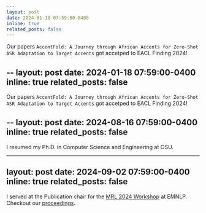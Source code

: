 ```yaml
---
layout: post
date: 2024-01-18 07:59:00-0400
inline: true
related_posts: false
---
```


Our papers `AccentFold: A Journey through African Accents for Zero-Shot ASR Adaptation to Target Accents` got accetped to EACL Finding 2024!


--
layout: post
date: 2024-01-18 07:59:00-0400
inline: true
related_posts: false
---

Our papers `AccentFold: A Journey through African Accents for Zero-Shot ASR Adaptation to Target Accents` got accetped to EACL Finding 2024!


--
layout: post
date: 2024-08-16 07:59:00-0400
inline: true
related_posts: false
---

I resumed my Ph.D. in Computer Science and Engineering at OSU.








---
layout: post
date: 2024-09-02 07:59:00-0400
inline: true
related_posts: false
---
I served at the Publication chair for the [MRL 2024 Workshop](https://sigtyp.github.io/ws2024-mrl.html) at EMNLP. Checkout our [proceedings](https://aclanthology.org/volumes/2024.mrl-1/).